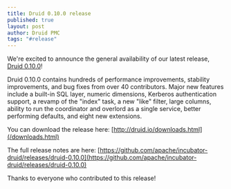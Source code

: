 ```yaml
---
title: Druid 0.10.0 release
published: true
layout: post
author: Druid PMC
tags: "#release"
---
```


We're excited to announce the general availability of our latest release, [Druid 0.10.0](/downloads.html)!

Druid 0.10.0 contains hundreds of performance improvements, stability
improvements, and bug fixes from over 40 contributors. Major new features
include a built-in SQL layer, numeric dimensions, Kerberos authentication
support, a revamp of the "index" task, a new "like" filter, large columns,
ability to run the coordinator and overlord as a single service, better
performing defaults, and eight new extensions.

You can download the release here: [http://druid.io/downloads.html](/downloads.html)

The full release notes are here:
[https://github.com/apache/incubator-druid/releases/druid-0.10.0](https://github.com/apache/incubator-druid/releases/druid-0.10.0)

Thanks to everyone who contributed to this release!
